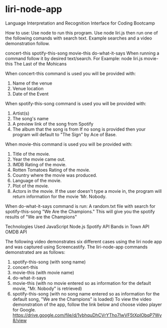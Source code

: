# liri-node-app
Language Interpretation and Recognition Interface for Coding Bootcamp

How to use: 
Use node to run this program. Use node liri.js then run one of the following comands with search text. Example searches and a video demonstration follow. 

concert-this
spotify-this-song
movie-this
do-what-it-says
When running a command follow it by desired text/search.
For Example: node liri.js movie-this The Last of the Mohicans

When concert-this command is used you will be provided with:
1. Name of the venue
2. Venue location
3. Date of the Event

When spotify-this-song command is used you will be provided with:
1. Artist(s)
2. The song's name
3. A preview link of the song from Spotify
4. The album that the song is from
If no song is provided then your program will default to "The Sign" by Ace of Base.

When movie-this command is used you will be provided with:
1. Title of the movie.
2. Year the movie came out.
3. IMDB Rating of the movie.
4. Rotten Tomatoes Rating of the movie.
5. Country where the movie was produced.
6. Language of the movie.
7. Plot of the movie.
8. Actors in the movie.
If the user doesn't type a movie in, the program will return information for the movie 'Mr. Nobody.

When do-what-it-says command is run:
A random.txt file with search for spotify-this-song "We Are the Champions." This will give you the spotify results of "We are the Champions"

Technologies Used
JavaScript
Node.js
Spotify API
Bands in Town API
OMDB API

The following video demonstrates six different cases using the liri node app and was captured using Screencastify. The liri-node-app commands demonstrated are as follows:
1. spotify-this-song (with song name)
2. concert-this
3. movie-this (with movie name)
4. do-what-it-says
5. movie-this (with no movie entered so as information for the default movie, "Mr. Nobody" is retrieved)
6. spotify-this-song (with no song name entered so as information for the default song, "We are the Champions" is loaded)
To view the video demonstration of the app, follow the link below and choose video player for Google. 
https://drive.google.com/file/d/1ybhquDhCVrYTho7IwVF5tXpIObqP7Wy8/view

